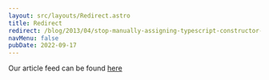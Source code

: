 ```yaml
---
layout: src/layouts/Redirect.astro
title: Redirect
redirect: /blog/2013/04/stop-manually-assigning-typescript-constructor-parameters/
navMenu: false
pubDate: 2022-09-17
---
```

<div>
Our article feed can be found <a href="/blog/2013/04/stop-manually-assigning-typescript-constructor-parameters/">here</a>
</div>
